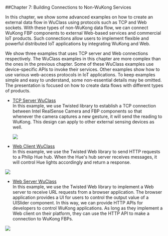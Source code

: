 ##Chapter 7: Building Connections to Non-WuKong Services 

In this chapter, we show some advanced examples on how to create an external data flow in WuClass using protocols such as TCP and Web sockets. With these types of non-WuKong data flow, we can connect WuKong FBP components to external Web-based services and commercial IoT products. Such connections allow users to implement flexible and powerful distributed IoT applications by integrating WuKong and Web. 



We show three examples that uses TCP server and Web connections respectively. The WuClass examples in this chapter are more complex than the ones in the previous chapter. 
Some of these WuClass examples use device-specific APIs to invoke their services. Other examples show how to use various web-access protocols in IoT applications.
To keep examples simple and easy to understand, some non-essential details may be omitted. The presentation is focused on how to create data flows with different types of products. 

* [TCP Server WuClass  ](Ch6_For_RealSense_Camera.md)  
  In this example, we use Twisted library to establish a TCP connection between Intel RealSense Camera and FBP components so that whenever the camera captures a new gesture, it will send the reading to WuKong. This design can apply to other external sensing devices as well. 
  
  ![](img/twisted_tcp_server_application2.png)   

*  [Web Client WuClass ](Ch6_For_Philip_Hue_Series.md)  
   In this example, we use the Twisted Web library to send HTTP requests to a Philip Hue hub. When the Hue's hub server receives messages, it will control Hue lights accordingly and return a response. 
   
  ![](img/twisted_web_client_application2.png)
*  [Web Server WuClass](Ch6_For_Web_Application.md)     
   In this example, we use the Twisted Web library to implement a Web server to receive URL requests from a browser application. The browser application provides a UI for users to control the output value of a UISlider component. In this way, we can provide HTTP APIs for developers to control WuKong applications. As long as they implement a Web client on their platform, they can use the HTTP API to make a connection to WuKong FBPs.  
   
  ![](img/twisted_web_server_application2.png)
  


